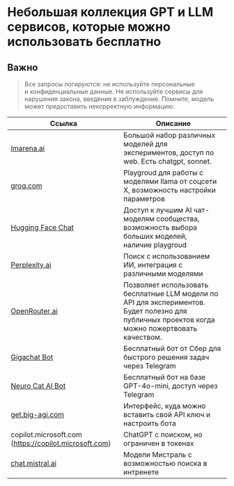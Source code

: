 # Небольшая коллекция GPT и LLM сервисов, которые можно использовать бесплатно

## Важно

> Все запросы логируются: не используйте персональные и конфиденциальные данные. Не используйте сервисы для нарушения закона, введения в заблуждение. Помните, модель может предоставить некорректную информацию. 


| **Ссылка** | **Описание** |
| --- | --- |
| [lmarena.ai](https://lmarena.ai/) | Большой набор различных моделей для экспериментов, доступ по web. Есть chatgpt, sonnet. |
| [groq.com](https://console.groq.com/playground) | Playgroud для работы с моделями llama от соцсети Х, возможность настройки параметров |
| [Hugging Face Chat](https://huggingface.co/chat/) | Доступ к лучшим AI чат-моделям сообщества, возможность выбора больших моделей, наличие playgroud |
| [Perplexity.ai](https://www.perplexity.ai/) | Поиск с использованием ИИ, интеграция с различными моделями |
| [OpenRouter.ai](https://openrouter.ai/) | Позволяет использовать бесплатные LLM модели по API для экспериментов. Будет полезно для публичных проектов когда можно пожертвовать качеством.  |
| [Gigachat Bot](https://t.me/gigachat_bot) | Бесплатный бот от Сбер для быстрого решения задач через Telegram |
| [Neuro Cat AI Bot](https://t.me/Neuro_Cat_AI_bot) | Бесплатный бот на базе GPT-4o-mini, доступ через Telegram |
| [get.big-agi.com](https://get.big-agi.com/) | Интерфейс, куда можно вставить свой API ключ и настроить бота  |
| copilot.microsoft.com (https://copilot.microsoft.com) | ChatGPT с поиском, но ограничен в токенах |
| [chat.mistral.ai](https://chat.mistral.ai/) | Модели Мистраль с возможностью поиска в интренете |
